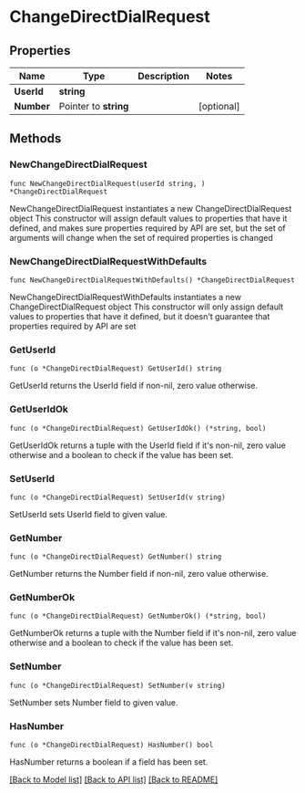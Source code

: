 # ChangeDirectDialRequest

## Properties

Name | Type | Description | Notes
------------ | ------------- | ------------- | -------------
**UserId** | **string** |  | 
**Number** | Pointer to **string** |  | [optional] 

## Methods

### NewChangeDirectDialRequest

`func NewChangeDirectDialRequest(userId string, ) *ChangeDirectDialRequest`

NewChangeDirectDialRequest instantiates a new ChangeDirectDialRequest object
This constructor will assign default values to properties that have it defined,
and makes sure properties required by API are set, but the set of arguments
will change when the set of required properties is changed

### NewChangeDirectDialRequestWithDefaults

`func NewChangeDirectDialRequestWithDefaults() *ChangeDirectDialRequest`

NewChangeDirectDialRequestWithDefaults instantiates a new ChangeDirectDialRequest object
This constructor will only assign default values to properties that have it defined,
but it doesn't guarantee that properties required by API are set

### GetUserId

`func (o *ChangeDirectDialRequest) GetUserId() string`

GetUserId returns the UserId field if non-nil, zero value otherwise.

### GetUserIdOk

`func (o *ChangeDirectDialRequest) GetUserIdOk() (*string, bool)`

GetUserIdOk returns a tuple with the UserId field if it's non-nil, zero value otherwise
and a boolean to check if the value has been set.

### SetUserId

`func (o *ChangeDirectDialRequest) SetUserId(v string)`

SetUserId sets UserId field to given value.


### GetNumber

`func (o *ChangeDirectDialRequest) GetNumber() string`

GetNumber returns the Number field if non-nil, zero value otherwise.

### GetNumberOk

`func (o *ChangeDirectDialRequest) GetNumberOk() (*string, bool)`

GetNumberOk returns a tuple with the Number field if it's non-nil, zero value otherwise
and a boolean to check if the value has been set.

### SetNumber

`func (o *ChangeDirectDialRequest) SetNumber(v string)`

SetNumber sets Number field to given value.

### HasNumber

`func (o *ChangeDirectDialRequest) HasNumber() bool`

HasNumber returns a boolean if a field has been set.


[[Back to Model list]](../README.md#documentation-for-models) [[Back to API list]](../README.md#documentation-for-api-endpoints) [[Back to README]](../README.md)


